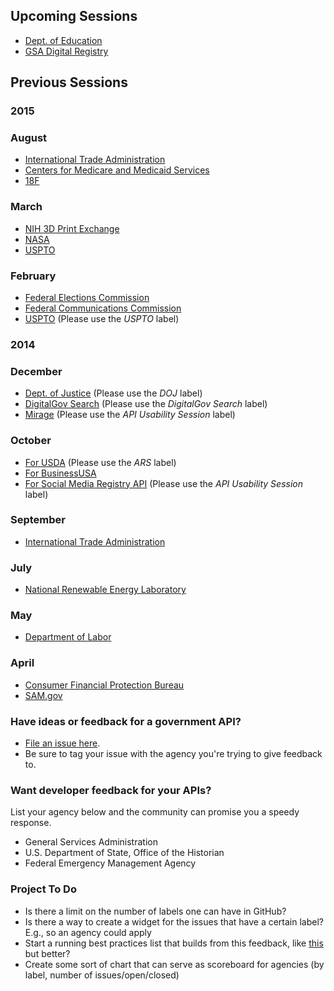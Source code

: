 

## Upcoming Sessions 

* [Dept. of Education](https://pages.18f.gov/ED-Developer-Hub/)
* [GSA Digital Registry](https://github.com/ctacdev/social-media-registry/issues?q=is%3Aissue+is%3Aclosed)

## Previous Sessions

### 2015

### August


* [International Trade Administration](https://github.com/InternationalTradeAdministration/developerportal/issues/47)
* [Centers for Medicare and Medicaid Services](https://github.com/18F/CMS-APIs/milestones/API%20Usability%20Testing%20Session%20-%20August%202015)
* [18F](https://github.com/18F/open-data-maker/issues)

### March 

* [NIH 3D Print Exchange](https://github.com/niaid/3dpx_api/issues)
* [NASA](https://github.com/nasa/api-docs/milestones/API%20Usability%20Testing)
* [USPTO](https://github.com/CSSIP-AIR/PatentsView-API/milestones/API%20Usability%20Session)

### February 
* [Federal Elections Commission](https://github.com/18F/openFEC/milestones/API%20Usability%20Testing)
* [Federal Communications Commission](https://github.com/FCC/FCC-APIs)
* [USPTO](https://github.com/GSA/Developer-Feedback-for-Government-APIs/issues?q=is%3Aopen+is%3Aissue) (Please use the _USPTO_ label)

### 2014

### December
* [Dept. of Justice](https://github.com/GSA/Developer-Feedback-for-Government-APIs/labels/DOJ) (Please use the _DOJ_ label)
* [DigitalGov Search](https://github.com/GSA/GSA-APIs/labels/DigitalGov%20Search)  (Please use the _DigitalGov Search_ label)
* [Mirage](https://github.com/18F/mirage/labels/API%20Usability%20Session) (Please use the _API Usability Session_ label)


### October 
* [For USDA](https://github.com/USDA/USDA-APIs/labels/ARS) (Please use the _ARS_ label) 
* [For BusinessUSA](https://github.com/BusinessUSA/BusinessUSA-Usability-Feedback/issues)
* [For Social Media Registry API](https://github.com/GSA/social-media-registry/labels/API%20Usability%20Session) (Please use the _API Usability Session_ label)


### September
* [International Trade Administration](https://github.com/InternationalTradeAdministration/developerportal/issues/34)

### July
* [National Renewable Energy Laboratory](https://github.com/NREL/developer.nrel.gov/labels/ux-feedback)

### May
* [Department of Labor](https://github.com/USDepartmentofLabor/Developer/issues)

### April
* [Consumer Financial Protection Bureau](https://github.com/cfpb/api/milestones/Usability%20feedback%20improvements%20Round%201)
* [SAM.gov](https://github.com/GSA/sam_api/issues)





### Have ideas or feedback for a government API?  

* [File an issue here](https://github.com/GSA/Developer-Feedback-for-Government-APIs/issues).
* Be sure to tag your issue with the agency you're trying to give feedback to.  


### Want developer feedback for your APIs?  

List your agency below and the community can promise you a speedy response. 

* General Services Administration
* U.S. Department of State, Office of the Historian
* Federal Emergency Management Agency


### Project To Do
* Is there a limit on the number of labels one can have in GitHub?  
* Is there a way to create a widget for the issues that have a certain label?  E.g., so an agency could apply
* Start a running best practices list that builds from this feedback, like [this](https://github.com/GSA/slash-developer-pages/blob/master/API_Checklist.md) but better?
* Create some sort of chart that can serve as scoreboard for agencies (by label, number of issues/open/closed)


